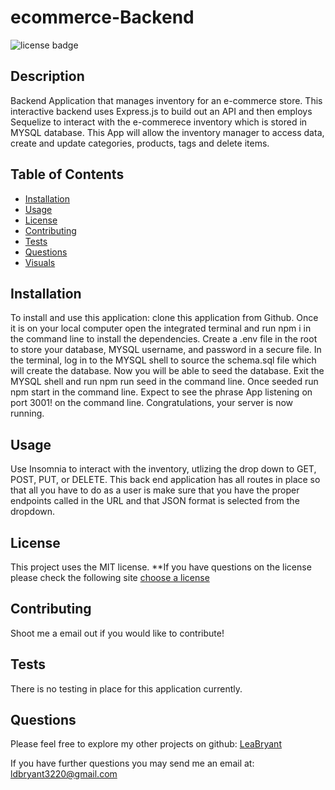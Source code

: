 # ecommerce-Backend
  ![license badge](https://img.shields.io/badge/license-MIT-yellowgreen.svg)

## Description
Backend Application that manages inventory for an e-commerce store. This interactive backend uses Express.js to build out an API and then employs Sequelize to interact with the e-commerece inventory which is stored in MYSQL database. This App will allow the inventory manager to access data, create and update categories, products, tags and delete items.



## Table of Contents
- [Installation](#installation)
- [Usage](#usage)
- [License](#license)
- [Contributing](#contributing)
- [Tests](#tests)
- [Questions](#questions)
- [Visuals](#visuals)

## Installation

To install and use this application: clone this application from Github. Once it is on your local computer open the integrated terminal and run npm i in the command line to install the dependencies. Create a .env file in the root to store your database, MYSQL username, and password in a secure file. In the terminal, log in to the MYSQL shell to source the schema.sql file which will create the database. Now you will be able to seed the database. Exit the MYSQL shell and run npm run seed in the command line. Once seeded run npm start in the command line. Expect to see the phrase App listening on port 3001! on the command line. Congratulations, your server is now running.

## Usage

Use Insomnia to interact with the inventory, utlizing the drop down to GET, POST, PUT, or DELETE. This back end application has all routes in place so that all you have to do as a user is make sure that you have the proper endpoints called in the URL and that JSON format is selected from the dropdown.

## License
  
  This project uses the MIT license. 
  **If you have questions on the license please check the following site [choose a license](https://www.google.com)

## Contributing

Shoot me a email out if you would like to contribute!

## Tests

There is no testing in place for this application currently.

## Questions

Please feel free to explore my other projects on github: [LeaBryant](https://www.github.com/LeaBryant)

If you have further questions you may send me an email at: ldbryant3220@gmail.com

